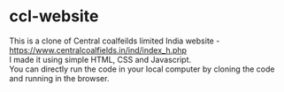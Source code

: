 # ccl-website

This is a clone of Central coalfeilds limited India website - https://www.centralcoalfields.in/ind/index_h.php  <br>
I made it using simple HTML, CSS and Javascript. <br>
You can directly run the code in your local computer by cloning the code and running in the browser.
